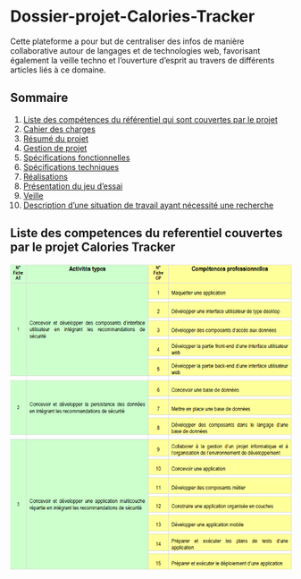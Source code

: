 # Dossier-projet-Calories-Tracker

Cette plateforme a pour but de centraliser des infos de manière collaborative autour de langages et de technologies web, favorisant également la veille techno et l’ouverture d’esprit au travers de différents articles liés à ce domaine.

## Sommaire

1. [Liste des compétences du référentiel qui sont couvertes par le projet](#liste-des-competences-du-referentiel-couvertes-par-le-projet-calories-tracker)
2. [Cahier des charges](./cahier-des-charges/)
3. [Résumé du projet](./gestion-de-projet/)
4. [Gestion de projet](./gestion-de-projet/)
5. [Spécifications fonctionnelles](./specifications-fonctionnelles/)
6. [Spécifications techniques](./specifications-techniques/)
7. [Réalisations](./realisations/)
8. [Présentation du jeu d’essai](./presentation-jeu-essai/)
9. [Veille](./veille/)
10. [Description d’une situation de travail ayant nécessité une recherche](./)

## Liste des competences du referentiel couvertes par le projet Calories Tracker

<img src="./assets/img/REAC-CDA.png">